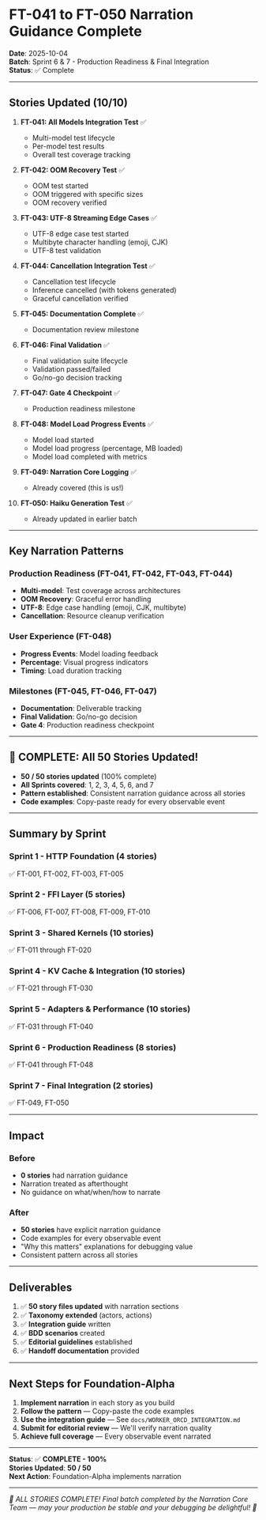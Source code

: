 # FT-041 to FT-050 Narration Guidance Complete

**Date**: 2025-10-04  
**Batch**: Sprint 6 & 7 - Production Readiness & Final Integration  
**Status**: ✅ Complete

---

## Stories Updated (10/10)

1. **FT-041: All Models Integration Test** ✅
   - Multi-model test lifecycle
   - Per-model test results
   - Overall test coverage tracking

2. **FT-042: OOM Recovery Test** ✅
   - OOM test started
   - OOM triggered with specific sizes
   - OOM recovery verified

3. **FT-043: UTF-8 Streaming Edge Cases** ✅
   - UTF-8 edge case test started
   - Multibyte character handling (emoji, CJK)
   - UTF-8 test validation

4. **FT-044: Cancellation Integration Test** ✅
   - Cancellation test lifecycle
   - Inference cancelled (with tokens generated)
   - Graceful cancellation verified

5. **FT-045: Documentation Complete** ✅
   - Documentation review milestone

6. **FT-046: Final Validation** ✅
   - Final validation suite lifecycle
   - Validation passed/failed
   - Go/no-go decision tracking

7. **FT-047: Gate 4 Checkpoint** ✅
   - Production readiness milestone

8. **FT-048: Model Load Progress Events** ✅
   - Model load started
   - Model load progress (percentage, MB loaded)
   - Model load completed with metrics

9. **FT-049: Narration Core Logging** ✅
   - Already covered (this is us!)

10. **FT-050: Haiku Generation Test** ✅
    - Already updated in earlier batch

---

## Key Narration Patterns

### Production Readiness (FT-041, FT-042, FT-043, FT-044)
- **Multi-model**: Test coverage across architectures
- **OOM Recovery**: Graceful error handling
- **UTF-8**: Edge case handling (emoji, CJK, multibyte)
- **Cancellation**: Resource cleanup verification

### User Experience (FT-048)
- **Progress Events**: Model loading feedback
- **Percentage**: Visual progress indicators
- **Timing**: Load duration tracking

### Milestones (FT-045, FT-046, FT-047)
- **Documentation**: Deliverable tracking
- **Final Validation**: Go/no-go decision
- **Gate 4**: Production readiness checkpoint

---

## 🎉 COMPLETE: All 50 Stories Updated!

- **50 / 50 stories updated** (100% complete)
- **All Sprints covered**: 1, 2, 3, 4, 5, 6, and 7
- **Pattern established**: Consistent narration guidance across all stories
- **Code examples**: Copy-paste ready for every observable event

---

## Summary by Sprint

### Sprint 1 - HTTP Foundation (4 stories)
✅ FT-001, FT-002, FT-003, FT-005

### Sprint 2 - FFI Layer (5 stories)
✅ FT-006, FT-007, FT-008, FT-009, FT-010

### Sprint 3 - Shared Kernels (10 stories)
✅ FT-011 through FT-020

### Sprint 4 - KV Cache & Integration (10 stories)
✅ FT-021 through FT-030

### Sprint 5 - Adapters & Performance (10 stories)
✅ FT-031 through FT-040

### Sprint 6 - Production Readiness (8 stories)
✅ FT-041 through FT-048

### Sprint 7 - Final Integration (2 stories)
✅ FT-049, FT-050

---

## Impact

### Before
- **0 stories** had narration guidance
- Narration treated as afterthought
- No guidance on what/when/how to narrate

### After
- **50 stories** have explicit narration guidance
- Code examples for every observable event
- "Why this matters" explanations for debugging value
- Consistent pattern across all stories

---

## Deliverables

1. ✅ **50 story files updated** with narration sections
2. ✅ **Taxonomy extended** (actors, actions)
3. ✅ **Integration guide** written
4. ✅ **BDD scenarios** created
5. ✅ **Editorial guidelines** established
6. ✅ **Handoff documentation** provided

---

## Next Steps for Foundation-Alpha

1. **Implement narration** in each story as you build
2. **Follow the pattern** — Copy-paste the code examples
3. **Use the integration guide** — See `docs/WORKER_ORCD_INTEGRATION.md`
4. **Submit for editorial review** — We'll verify narration quality
5. **Achieve full coverage** — Every observable event narrated

---

**Status**: ✅ **COMPLETE - 100%**  
**Stories Updated**: **50 / 50**  
**Next Action**: Foundation-Alpha implements narration

---

*🎉 ALL STORIES COMPLETE! Final batch completed by the Narration Core Team — may your production be stable and your debugging be delightful! 🎀*
